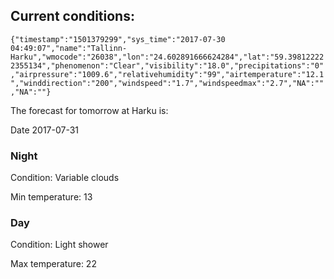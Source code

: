 ## Current conditions: 
 ``` {"timestamp":"1501379299","sys_time":"2017-07-30 04:49:07","name":"Tallinn-Harku","wmocode":"26038","lon":"24.602891666624284","lat":"59.398122222355134","phenomenon":"Clear","visibility":"18.0","precipitations":"0","airpressure":"1009.6","relativehumidity":"99","airtemperature":"12.1","winddirection":"200","windspeed":"1.7","windspeedmax":"2.7","NA":"","NA":""} ```

 The forecast for tomorrow at Harku is: 

Date 2017-07-31 

### Night 

Condition: Variable clouds 

Min temperature: 13 

### Day 

Condition: Light shower 

Max temperature: 22 


